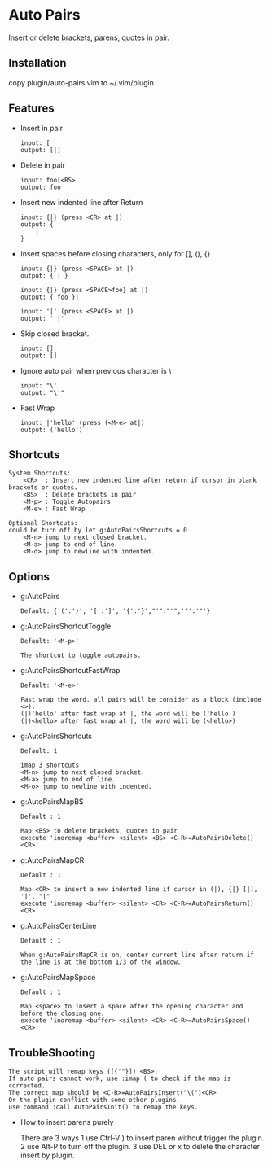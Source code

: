 Auto Pairs
==========
Insert or delete brackets, parens, quotes in pair.

Installation
------------
copy plugin/auto-pairs.vim to ~/.vim/plugin

Features
--------
*   Insert in pair
     
        input: [
        output: [|]

*   Delete in pair
     
        input: foo[<BS>
        output: foo

*   Insert new indented line after Return

        input: {|} (press <CR> at |)
        output: {
            |
        }

*   Insert spaces before closing characters, only for [], (), {}

        input: {|} (press <SPACE> at |)
        output: { | }

        input: {|} (press <SPACE>foo} at |)
        output: { foo }|

        input: '|' (press <SPACE> at |)
        output: ' |'

*   Skip closed bracket.

        input: []
        output: []

*   Ignore auto pair when previous character is \

        input: "\'
        output: "\'"

*   Fast Wrap

        input: |'hello' (press (<M-e> at|)
        output: ('hello')


Shortcuts
---------

    System Shortcuts:
        <CR>  : Insert new indented line after return if cursor in blank brackets or quotes.
        <BS>  : Delete brackets in pair
        <M-p> : Toggle Autopairs
        <M-e> : Fast Wrap

    Optional Shortcuts:
    could be turn off by let g:AutoPairsShortcuts = 0
        <M-n> jump to next closed bracket.
        <M-a> jump to end of line.
        <M-o> jump to newline with indented.

Options
-------
*   g:AutoPairs

        Default: {'(':')', '[':']', '{':'}',"'":"'",'"':'"'}

*   g:AutoPairsShortcutToggle

        Default: '<M-p>'

        The shortcut to toggle autopairs.

*   g:AutoPairsShortcutFastWrap
       
        Default: '<M-e>'

        Fast wrap the word. all pairs will be consider as a block (include <>).
        (|)'hello' after fast wrap at |, the word will be ('hello')
        (|)<hello> after fast wrap at |, the word will be (<hello>)

*   g:AutoPairsShortcuts 

        Default: 1 

        imap 3 shortcuts
        <M-n> jump to next closed bracket.
        <M-a> jump to end of line.
        <M-o> jump to newline with indented.

*   g:AutoPairsMapBS

        Default : 1

        Map <BS> to delete brackets, quotes in pair
        execute 'inoremap <buffer> <silent> <BS> <C-R>=AutoPairsDelete()<CR>'

*   g:AutoPairsMapCR

        Default : 1

        Map <CR> to insert a new indented line if cursor in (|), {|} [|], '|', "|"
        execute 'inoremap <buffer> <silent> <CR> <C-R>=AutoPairsReturn()<CR>'

*   g:AutoPairsCenterLine

        Default : 1

        When g:AutoPairsMapCR is on, center current line after return if the line is at the bottom 1/3 of the window.

*   g:AutoPairsMapSpace

        Default : 1

        Map <space> to insert a space after the opening character and before the closing one.
        execute 'inoremap <buffer> <silent> <CR> <C-R>=AutoPairsSpace()<CR>'

TroubleShooting
---------------
    The script will remap keys ([{'"}]) <BS>, 
    If auto pairs cannot work, use :imap ( to check if the map is corrected.
    The correct map should be <C-R>=AutoPairsInsert("\(")<CR>
    Or the plugin conflict with some other plugins.
    use command :call AutoPairsInit() to remap the keys.


* How to insert parens purely

    There are 3 ways
    1 use Ctrl-V ) to insert paren without trigger the plugin.
    2 use Alt-P to turn off the plugin.
    3 use DEL or <C-O>x to delete the character insert by plugin.
    
